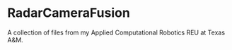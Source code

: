 # RadarCameraFusion
A collection of files from my Applied Computational Robotics REU at Texas A&amp;M.

